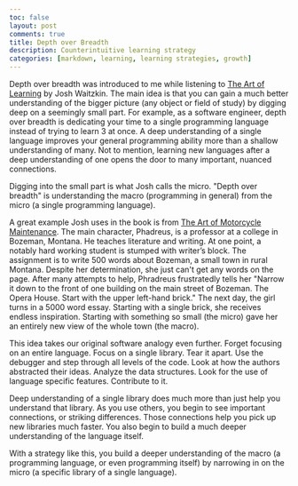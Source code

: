 ```yaml
---
toc: false
layout: post
comments: true
title: Depth over Breadth
description: Counterintuitive learning strategy
categories: [markdown, learning, learning strategies, growth] 
---
```

Depth over breadth was introduced to me while listening to [The Art of Learning](https://www.amazon.com/gp/product/0140230386/ref=as_li_qf_sp_asin_il_tl?imprToken=8S8HjpFN5qUYGel0nDft0A&slotNum=1&ie=UTF8&camp=1789&creative=9325&creativeASIN=0140230386&linkCode=w61&tag=farnamstreet-20) by Josh Waitzkin. 
The main idea is that you can gain a much better understanding of the bigger picture (any object or field of study) by digging deep on a seemingly small part. For example, as a software engineer, depth over breadth is dedicating your time to a single programming language instead of trying to learn 3 at once. A deep understanding of a single language improves your general programming ability more than a shallow understanding of many. Not to mention, learning new languages after a deep understanding of one opens the door to many important, nuanced connections. 

Digging into the small part is what Josh calls the micro. "Depth over breadth" is understanding the macro (programming in general) from the micro (a single programming language). 

A great example Josh uses in the book is from [The Art of Motorcycle Maintenance](https://www.amazon.com/Zen-Art-Motorcycle-Maintenance-Inquiry/dp/0060839872/ref=sr_1_2?crid=5B53JPNMK4KC&dchild=1&keywords=the+art+of+motorcycle+maintenance&qid=1595588821&s=books&sprefix=The+art+of+motor%2Cstripbooks%2C142&sr=1-2). The main character, Phadreus, is a professor at a college in Bozeman, Montana. He teaches literature and writing. At one point, a notably hard working student is stumped with writer’s block. The assignment is to write 500 words about Bozeman, a small town in rural Montana. Despite her determination, she just can't get any words on the page. After many attempts to help, Phradreus frustratedly tells her "Narrow it down to the front of one building on the main street of Bozeman. The Opera House. Start with the upper left-hand brick." The next day, the girl turns in a 5000 word essay. Starting with a single brick, she receives endless inspiration. Starting with something so small (the micro) gave her an entirely new view of the whole town (the macro).

This idea takes our original software analogy even further. Forget focusing on an entire language. Focus on a single library. Tear it apart. Use the debugger and step through all levels of the code. Look at how the authors abstracted their ideas. Analyze the data structures. Look for the use of language specific features. Contribute to it.

Deep understanding of a single library does much more than just help you understand that library. As you use others, you begin to see important connections, or striking differences. Those connections help you pick up new libraries much faster. You also begin to build a much deeper understanding of the language itself.  

With a strategy like this, you build a deeper understanding of the macro (a programming language, or even programming itself) by narrowing in on the micro (a specific library of a single language). 





